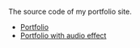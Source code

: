 The source code of my portfolio site.

* [Portfolio]("https://nabehide.github.io")
* [Portfolio with audio effect]("https://nabehide.github.io/portfolio_with_audio_effect")
